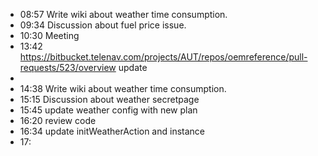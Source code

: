 - 08:57 Write wiki about weather time consumption.
- 09:34 Discussion about fuel price issue.
- 10:30 Meeting
- 13:42 https://bitbucket.telenav.com/projects/AUT/repos/oemreference/pull-requests/523/overview update
-
- 14:38 Write wiki about weather time consumption.
- 15:15 Discussion about weather secretpage
- 15:45 update weather config with new plan
- 16:20 review code
- 16:34 update initWeatherAction and instance
- 17: